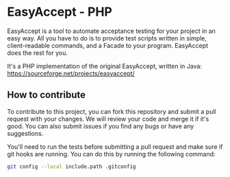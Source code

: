 # EasyAccept - PHP

EasyAccept is a tool to automate acceptance testing for your project in an easy way. All you have to do is to provide test scripts written in simple, client-readable commands, and a Facade to your program. EasyAccept does the rest for you.

It's a PHP implementation of the original EasyAccept, written in Java: https://sourceforge.net/projects/easyaccept/

## How to contribute

To contribute to this project, you can fork this repository and submit a pull request with your changes. We will review your code and merge it if it's good. You can also submit issues if you find any bugs or have any suggestions.

You'll need to run the tests before submitting a pull request and make sure if git hooks are running. You can do this by running the following command:

```bash
git config --local include.path .gitconfig
```
